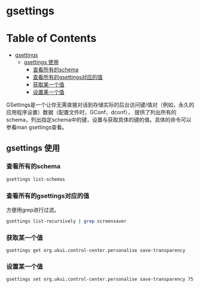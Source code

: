 # gsettings
Table of Contents
=================

* [gsettings](#gsettings)
   * [gsettings 使用](#gsettings-使用)
      * [查看所有的schema](#查看所有的schema)
      * [查看所有的gsettings对应的值](#查看所有的gsettings对应的值)
      * [获取某一个值](#获取某一个值)
      * [设置某一个值](#设置某一个值)

GSettings是一个让你无需直接对话到存储实际的后台访问键/值对（例如，永久的应用程序设置）数据（配置文件时，GConf，dconf），
提供了列出所有的schema，列出指定schema中的键，设置与获取具体的键的值。具体的命令可以参看man gsettings查看。

## gsettings 使用
### 查看所有的schema
```bash
gsettings list-schemas
```

### 查看所有的gsettings对应的值
方便用grep进行过滤。
```bash
gsettings list-recursively | grep screensaver
```

### 获取某一个值
```
gsettings get org.ukui.control-center.personalise save-transparency
```

### 设置某一个值
```
gsettings set org.ukui.control-center.personalise save-transparency 75
```
